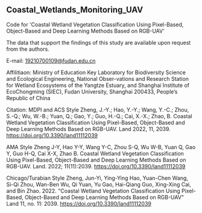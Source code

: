 ## Coastal_Wetlands_Monitoring_UAV
Code for 'Coastal Wetland Vegetation Classification Using Pixel-Based, Object-Based and Deep Learning Methods Based on RGB-UAV'

The data that support the findings of this study are available upon request from the authors.

E-mail: 19210700109@fudan.edu.cn

Affilitiaon: Ministry of Education Key Laboratory for Biodiversity Science and Ecological Engineering, 
National Obser-vations and Research Station for Wetland Ecosystems of the Yangtze Estuary, 
and Shanghai Institute of EcoChongming (SIEC), Fudan University, Shanghai 200433, People’s Republic of China

Citation:
MDPI and ACS Style
Zheng, J.-Y.; Hao, Y.-Y.; Wang, Y.-C.; Zhou, S.-Q.; Wu, W.-B.; Yuan, Q.; Gao, Y.; Guo, H.-Q.; Cai, X.-X.; Zhao, B. Coastal Wetland Vegetation Classification Using Pixel-Based, Object-Based and Deep Learning Methods Based on RGB-UAV. Land 2022, 11, 2039. https://doi.org/10.3390/land11112039

AMA Style
Zheng J-Y, Hao Y-Y, Wang Y-C, Zhou S-Q, Wu W-B, Yuan Q, Gao Y, Guo H-Q, Cai X-X, Zhao B. Coastal Wetland Vegetation Classification Using Pixel-Based, Object-Based and Deep Learning Methods Based on RGB-UAV. Land. 2022; 11(11):2039. https://doi.org/10.3390/land11112039

Chicago/Turabian Style
Zheng, Jun-Yi, Ying-Ying Hao, Yuan-Chen Wang, Si-Qi Zhou, Wan-Ben Wu, Qi Yuan, Yu Gao, Hai-Qiang Guo, Xing-Xing Cai, and Bin Zhao. 2022. "Coastal Wetland Vegetation Classification Using Pixel-Based, Object-Based and Deep Learning Methods Based on RGB-UAV" Land 11, no. 11: 2039. https://doi.org/10.3390/land11112039


